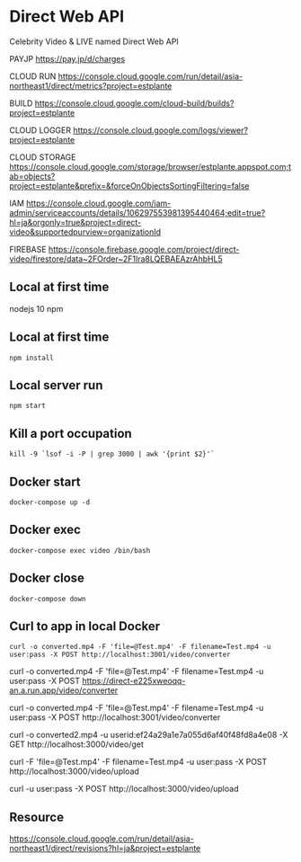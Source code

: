 # Direct Web API
Celebrity Video &amp; LIVE named Direct Web API

PAYJP
https://pay.jp/d/charges

CLOUD RUN
https://console.cloud.google.com/run/detail/asia-northeast1/direct/metrics?project=estplante

BUILD
https://console.cloud.google.com/cloud-build/builds?project=estplante

CLOUD LOGGER
https://console.cloud.google.com/logs/viewer?project=estplante

CLOUD STORAGE
https://console.cloud.google.com/storage/browser/estplante.appspot.com;tab=objects?project=estplante&prefix=&forceOnObjectsSortingFiltering=false

IAM
https://console.cloud.google.com/iam-admin/serviceaccounts/details/106297553981395440464;edit=true?hl=ja&orgonly=true&project=direct-video&supportedpurview=organizationId

FIREBASE
https://console.firebase.google.com/project/direct-video/firestore/data~2FOrder~2F1Ira8LQEBAEAzrAhbHL5

## Local at first time
nodejs 10
npm

## Local at first time
```
npm install
```

## Local server run
```
npm start
```

## Kill a port occupation
```
kill -9 `lsof -i -P | grep 3000 | awk '{print $2}'`
```
## Docker start
```
docker-compose up -d
```
## Docker exec
```
docker-compose exec video /bin/bash
```
## Docker close
```
docker-compose down
```
## Curl to app in local Docker
```
curl -o converted.mp4 -F 'file=@Test.mp4' -F filename=Test.mp4 -u user:pass -X POST http://localhost:3001/video/converter
```
curl -o converted.mp4 -F 'file=@Test.mp4' -F filename=Test.mp4 -u user:pass -X POST https://direct-e225xweoqq-an.a.run.app/video/converter

curl -o converted.mp4 -F 'file=@Test.mp4' -F filename=Test.mp4 -u user:pass -X POST http://localhost:3001/video/converter

curl -o converted2.mp4 -u userid:ef24a29a1e7a055d6af40f48fd8a4e08 -X GET http://localhost:3000/video/get


curl -F 'file=@Test.mp4' -F filename=Test.mp4 -u user:pass -X POST http://localhost:3000/video/upload

curl -u user:pass -X POST http://localhost:3000/video/upload

## Resource
https://console.cloud.google.com/run/detail/asia-northeast1/direct/revisions?hl=ja&project=estplante
